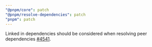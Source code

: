 ```yaml
---
"@pnpm/core": patch
"@pnpm/resolve-dependencies": patch
"pnpm": patch
---
```


Linked in dependencies should be considered when resolving peer dependencies [#4541](https://github.com/pnpm/pnpm/pull/4541).

